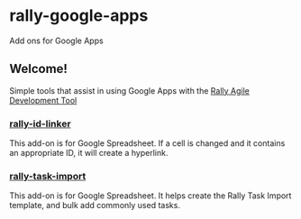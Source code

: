 # rally-google-apps
Add ons for Google Apps

## Welcome!
Simple tools that assist in using Google Apps with the [Rally Agile Development Tool](https://www.rallydev.com/)

### [rally-id-linker](https://github.com/wizkidblake/rally-google-apps/tree/master/rally-id-linker)
This add-on is for Google Spreadsheet. If a cell is changed and it contains an appropriate ID, it will create a hyperlink.

### [rally-task-import](https://github.com/wizkidblake/rally-google-apps/tree/master/rally-task-import)
This add-on is for Google Spreadsheet. It helps create the Rally Task Import template, and bulk add commonly used tasks.